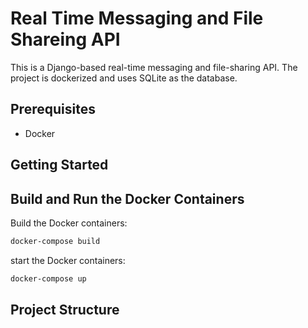 # Real Time Messaging and File Shareing API
This is a Django-based real-time messaging and file-sharing API. The project is dockerized and uses SQLite as the database.

## Prerequisites

- Docker

## Getting Started
## Build and Run the Docker Containers
Build the Docker containers:

```bash
docker-compose build
```
start the Docker containers:

```bash
docker-compose up
```

## Project Structure

<!-- [![Directory docs](img/director.png)](https://github.com/Sagor0078/Real-Time-Messaging-and-File-Shareing-API) -->